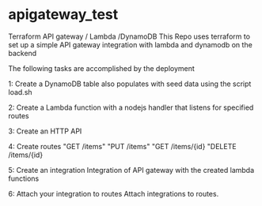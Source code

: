 # apigateway_test
Terraform API gateway / Lambda /DynamoDB
This Repo uses terraform to set up a simple API gateway integration with lambda and dynamodb on the backend

The following tasks are accomplished by the deployment

1: Create a DynamoDB table
  also populates with seed data using the script load.sh
  
2: Create a Lambda function
  with a nodejs handler that listens for specified routes
  
3: Create an HTTP API

4: Create routes
  "GET /items"
  "PUT /items"
  "GET /items/{id}
  "DELETE /items/{id}
  
5: Create an integration
  Integration of API gateway with the created lambda functions 
  
6: Attach your integration to routes
  Attach integrations to routes.
  
